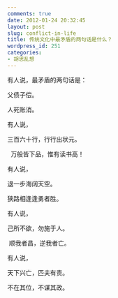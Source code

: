 ```yaml
---
comments: true
date: 2012-01-24 20:32:45
layout: post
slug: conflict-in-life
title: 传统文化中最矛盾的两句话是什么？
wordpress_id: 251
categories:
- 胡思乱想
---
```


有人说，最矛盾的两句话是：


父债子偿。




人死账消。


有人说，


三百六十行，行行出状元。




  万般皆下品，惟有读书高！




<!-- more -->


有人说，


退一步海阔天空。




狭路相逢逢勇者胜。


有人说，


己所不欲，勿施于人。




 顺我者昌，逆我者亡。


有人说，


天下兴亡，匹夫有责。




不在其位，不谋其政。



